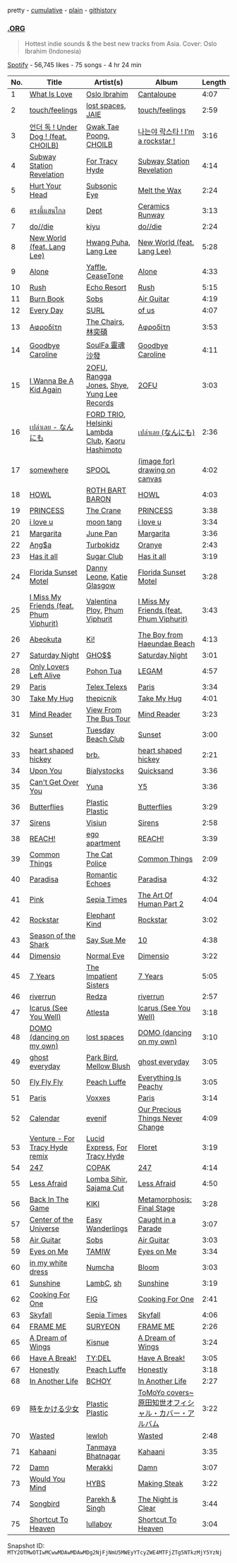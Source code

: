 pretty - [cumulative](/playlists/cumulative/37i9dQZF1DWXQXM7agvwjO.md) - [plain](/playlists/plain/37i9dQZF1DWXQXM7agvwjO) - [githistory](https://github.githistory.xyz/mackorone/spotify-playlist-archive/blob/main/playlists/plain/37i9dQZF1DWXQXM7agvwjO)

### [.ORG](https://open.spotify.com/playlist/37i9dQZF1DWXQXM7agvwjO)

> Hottest indie sounds & the best new tracks from Asia\. Cover: Oslo Ibrahim \(Indonesia\)

[Spotify](https://open.spotify.com/user/spotify) - 56,745 likes - 75 songs - 4 hr 24 min

| No. | Title | Artist(s) | Album | Length |
|---|---|---|---|---|
| 1 | [What Is Love](https://open.spotify.com/track/6KQT3r0Vxlq7ScQODnMV5n) | [Oslo Ibrahim](https://open.spotify.com/artist/58tCW7poCEjQCqJTaeVsSF) | [Cantaloupe](https://open.spotify.com/album/49uQ16B3gZnVSn7DaQ80H6) | 4:07 |
| 2 | [touch/feelings](https://open.spotify.com/track/2RpyjZCrhMb9rdpOE1lXlk) | [lost spaces](https://open.spotify.com/artist/387YZVajWRq3ZPiCxiX07b), [JAIE](https://open.spotify.com/artist/74Zk4BaTpscIf6k04UoCds) | [touch/feelings](https://open.spotify.com/album/2SZLgFJyoHaExsSJEsfOXU) | 2:59 |
| 3 | [언더 독 ! Under Dog ! \(feat\. CHOILB\)](https://open.spotify.com/track/7H6MYg2AnfdG3pWpLxjSvx) | [Gwak Tae Poong](https://open.spotify.com/artist/6vldExtbOMiujc68gfMAcm), [CHOILB](https://open.spotify.com/artist/02WoRfOhF5nUVpwddshInq) | [나는야 락스타 ! I’m a rockstar !](https://open.spotify.com/album/1qwt7wQigAO7zle4yXYEM9) | 3:16 |
| 4 | [Subway Station Revelation](https://open.spotify.com/track/64QIWtRAivYJpEiikswr7K) | [For Tracy Hyde](https://open.spotify.com/artist/6D4CyQKY5fDsjK5qKNfqDy) | [Subway Station Revelation](https://open.spotify.com/album/3xGvbbfdc5oiEKlzh4co04) | 4:14 |
| 5 | [Hurt Your Head](https://open.spotify.com/track/4uOXlQgcKiARO9BGPDMtbf) | [Subsonic Eye](https://open.spotify.com/artist/6nRhwtv2bwuDvPijPCjcie) | [Melt the Wax](https://open.spotify.com/album/7wsO6M6jZBciVOgYnhq18O) | 2:24 |
| 6 | [ตรงนี้แสนไกล](https://open.spotify.com/track/14YGhn5PSXnc458uzJELsb) | [Dept](https://open.spotify.com/artist/1zVBNAJivxfj3HygJZOSw3) | [Ceramics Runway](https://open.spotify.com/album/1seGyT8ATQOf4G8c9QR8sP) | 3:13 |
| 7 | [do//die](https://open.spotify.com/track/5sr6RPNfMWh9tWF4OqJrWV) | [kiyu](https://open.spotify.com/artist/2QliS3HKbo1IrXUmC9hg5C) | [do//die](https://open.spotify.com/album/0GhcEHmamKaqSOlCc3sWfv) | 2:24 |
| 8 | [New World \(feat\. Lang Lee\)](https://open.spotify.com/track/1WAKQaJR9MrYCRRrzxtAwO) | [Hwang Puha](https://open.spotify.com/artist/6r9cEkpE75hhzDw3jfcRwn), [Lang Lee](https://open.spotify.com/artist/1D96VVpW4US2VSZaZGsRmH) | [New World \(feat\. Lang Lee\)](https://open.spotify.com/album/13pOeFKntLGo1iROzONsEr) | 5:28 |
| 9 | [Alone](https://open.spotify.com/track/1lD3lmjSZKsCQAvp5bvBiS) | [Yaffle](https://open.spotify.com/artist/2BbGifSrMGEgvUXLypUWzV), [CeaseTone](https://open.spotify.com/artist/2FfS4tGbyODPI92Baw7Ys8) | [Alone](https://open.spotify.com/album/3fq4jjQKN9tURefSyKisVW) | 4:33 |
| 10 | [Rush](https://open.spotify.com/track/0zUw0nXudjwn9V9MoS6h4U) | [Echo Resort](https://open.spotify.com/artist/5DDzVl7PztpChpK9ZxTXZe) | [Rush](https://open.spotify.com/album/4Dv57kw9Y2U6MMJFcNiesU) | 5:15 |
| 11 | [Burn Book](https://open.spotify.com/track/1aDVkbFZ9qrv4drQUr5D4Y) | [Sobs](https://open.spotify.com/artist/2gj35CRyiuvuJ5VzjkX52i) | [Air Guitar](https://open.spotify.com/album/5jsp54tvHgC19kstd5Kp42) | 4:19 |
| 12 | [Every Day](https://open.spotify.com/track/3yIw4wffZn9hwPUKLUh25l) | [SURL](https://open.spotify.com/artist/7owveHzN1hmQuw6Ojg4sI3) | [of us](https://open.spotify.com/album/4x6THVlohmI8deJv3I1kU3) | 4:07 |
| 13 | [Αφροδίτη](https://open.spotify.com/track/58s2FsMYLHbm2gnIqDqsH8) | [The Chairs](https://open.spotify.com/artist/4IlxI05VmVDx8ShdgKEnLK), [林奕碩](https://open.spotify.com/artist/7xywz1UywWdW98s6N05KE3) | [Αφροδίτη](https://open.spotify.com/album/3sGumso7JlqiWbKQReAzmW) | 3:53 |
| 14 | [Goodbye Caroline](https://open.spotify.com/track/7DSVtzxNAs7OmCXU70sIUL) | [SoulFa 靈魂沙發](https://open.spotify.com/artist/2eJX9VONHesNkNhdVKuBTY) | [Goodbye Caroline](https://open.spotify.com/album/09VLOEVAEz7TFrREaw4983) | 4:11 |
| 15 | [I Wanna Be A Kid Again](https://open.spotify.com/track/6KkECwNpkBTq5zSSeSmMyt) | [2OFU](https://open.spotify.com/artist/3nk2jAog2zO4LNboEhMXaa), [Rangga Jones](https://open.spotify.com/artist/330A2O2MYF4bWFjwM5PJ4z), [Shye](https://open.spotify.com/artist/1aqEk77J220IxgnGsgEz9T), [Yung Lee Records](https://open.spotify.com/artist/4GozvPZO3g0cI5I2TEDovw) | [2OFU](https://open.spotify.com/album/1EsJLEg0hPZiSE9BTtFw9L) | 3:03 |
| 16 | [เปล่าเลย \- なんにも](https://open.spotify.com/track/5Scr8dCYJNBoAWSB5StfDV) | [FORD TRIO](https://open.spotify.com/artist/0bZ5ScqjtPLTNfTLEFiJJN), [Helsinki Lambda Club](https://open.spotify.com/artist/3jpFXrTLWqYtXSAxboiiL5), [Kaoru Hashimoto](https://open.spotify.com/artist/62B3QsAlRGtUsbV8gFuVPe) | [เปล่าเลย \(なんにも\)](https://open.spotify.com/album/452kf0oED6IcdUW6bD7yF9) | 2:36 |
| 17 | [somewhere](https://open.spotify.com/track/4qb4cUx4aI7xLeKviJaJ8S) | [SPOOL](https://open.spotify.com/artist/741byU7Mazqx3tGmciUzcK) | [\(image for\) drawing on canvas](https://open.spotify.com/album/1mKYFaGZsIIjC3NFuQfNyg) | 4:02 |
| 18 | [HOWL](https://open.spotify.com/track/2eallREIVzmmZHdHhoRWGb) | [ROTH BART BARON](https://open.spotify.com/artist/3WwL2Gya2VH0zHzOdakOX2) | [HOWL](https://open.spotify.com/album/4zkYI1CfV3vD2r40Cpe4iT) | 4:03 |
| 19 | [PRINCESS](https://open.spotify.com/track/5Y5B9OVHB3sxXPshcEFZBT) | [The Crane](https://open.spotify.com/artist/7naloiyHdmw1HsJd95OYDL) | [PRINCESS](https://open.spotify.com/album/3h2try4O3hFUsn426joVqV) | 3:38 |
| 20 | [i love u](https://open.spotify.com/track/5y5JrAfwqYDoVrXfv532W4) | [moon tang](https://open.spotify.com/artist/51ZhiTtynrHq7tD4xfGZV7) | [i love u](https://open.spotify.com/album/4np08DYpAtw26nV2UUX47D) | 3:34 |
| 21 | [Margarita](https://open.spotify.com/track/07wmygzJZ8HG3j9Iu0YCIQ) | [June Pan](https://open.spotify.com/artist/0p5LfbnKvdqRqZ9u5Nk0S3) | [Margarita](https://open.spotify.com/album/14QSWeqDCKgesoarHCKntL) | 3:36 |
| 22 | [Ang$a](https://open.spotify.com/track/4u16zGIdHrOkMyJOInkF6y) | [Turbokidz](https://open.spotify.com/artist/0X2LJsREqS5E4iFZTStLum) | [Oranye](https://open.spotify.com/album/2Y9GAh9rRYsw1PiS6FDJcy) | 2:43 |
| 23 | [Has it all](https://open.spotify.com/track/0r7ldyewgd6Rv3pF0L8rSL) | [Sugar Club](https://open.spotify.com/artist/2SYNq4ziATc0sU8qeiAirU) | [Has it all](https://open.spotify.com/album/5N9A9SdqSNstzmUfln9BU2) | 3:19 |
| 24 | [Florida Sunset Motel](https://open.spotify.com/track/5zd7EY6ueuuQ83SAYNJBdo) | [Danny Leone](https://open.spotify.com/artist/54TPhv2iPcuPObOzxZLQbO), [Katie Glasgow](https://open.spotify.com/artist/7aYZm7onOdAyYbrVwHD6SR) | [Florida Sunset Motel](https://open.spotify.com/album/2rd9Iuzm7fbQ1o4VCpm4gl) | 3:28 |
| 25 | [I Miss My Friends \(feat\. Phum Viphurit\)](https://open.spotify.com/track/6CqB5fiJw1yKnytkAPprxr) | [Valentina Ploy](https://open.spotify.com/artist/4RnzpVhMevUeU16FlV4e3e), [Phum Viphurit](https://open.spotify.com/artist/5mqguTgtaoCMNMZD6txCh6) | [I Miss My Friends \(feat\. Phum Viphurit\)](https://open.spotify.com/album/33HFtu7PiE4xTeV3FFGoOD) | 3:43 |
| 26 | [Abeokuta](https://open.spotify.com/track/3nqujATHQsyEg104eXcaNI) | [Ki!](https://open.spotify.com/artist/68ZbJ6NBdeGlDRxv3jM0DP) | [The Boy from Haeundae Beach](https://open.spotify.com/album/4xcpRLcCpNEcAzPyR5GIHO) | 4:13 |
| 27 | [Saturday Night](https://open.spotify.com/track/1IjgRvB84ShOBxAO1iTqLt) | [GHO$$](https://open.spotify.com/artist/74k9TFZjvOyebE5pWByAdR) | [Saturday Night](https://open.spotify.com/album/2GeoZP9K0qs6zr40BbAOJX) | 3:01 |
| 28 | [Only Lovers Left Alive](https://open.spotify.com/track/3eAsfCR75Kh7zwpf9IkvKp) | [Pohon Tua](https://open.spotify.com/artist/4ohuKMlwuVBzOtdoz23dfw) | [LEGAM](https://open.spotify.com/album/54FwADEQcuohuNW4qEGe6K) | 4:57 |
| 29 | [Paris](https://open.spotify.com/track/54m4aGaWnngwTficxvykzq) | [Telex Telexs](https://open.spotify.com/artist/1BHYRsFqV0ON7RUFM9qF2Q) | [Paris](https://open.spotify.com/album/6xDBXy2dbXvZfMztTKrmwT) | 3:34 |
| 30 | [Take My Hug](https://open.spotify.com/track/4Fml95IHlQ9QE976vkyvZk) | [thepicnik](https://open.spotify.com/artist/4SMvJNBPlNx6JsonzNi3Nw) | [Take My Hug](https://open.spotify.com/album/3gf0iNThdkWm4GmyPIwCGQ) | 4:01 |
| 31 | [Mind Reader](https://open.spotify.com/track/1rh0jt0HZt0Jep4mSpLYuU) | [View From The Bus Tour](https://open.spotify.com/artist/0GR6ApWdU4ABm01QzYsStJ) | [Mind Reader](https://open.spotify.com/album/4PiWOUGPZiPpAKPwxapiSz) | 3:23 |
| 32 | [Sunset](https://open.spotify.com/track/0WaaNCMEYKZ5t95mP3Sib9) | [Tuesday Beach Club](https://open.spotify.com/artist/3kbrbhnjLCObXwmOsqadXT) | [Sunset](https://open.spotify.com/album/4dyrHFWWpQasYEcPiGKUHZ) | 3:00 |
| 33 | [heart shaped hickey](https://open.spotify.com/track/0cmKSdiLNvzL8KMj7R11yv) | [brb.](https://open.spotify.com/artist/2XBiI8PjCnjJ3XKWtiKcvc) | [heart shaped hickey](https://open.spotify.com/album/4WGE7QaUKsUmHPwfHQYHjv) | 2:21 |
| 34 | [Upon You](https://open.spotify.com/track/37EGDFUeDj02buaxZfnX4G) | [Bialystocks](https://open.spotify.com/artist/3y24PAHjsJ3rWvMWERM7Oe) | [Quicksand](https://open.spotify.com/album/2tvmzgCJ6ZYmBtUJl0RfRs) | 3:36 |
| 35 | [Can't Get Over You](https://open.spotify.com/track/178ZvO20GAGgrxSDitOaYG) | [Yuna](https://open.spotify.com/artist/3kHVioJpVxlazAAKQ64pC1) | [Y5](https://open.spotify.com/album/6aiVwr7RR4aWp4Fs0x7ZiB) | 3:36 |
| 36 | [Butterflies](https://open.spotify.com/track/7AeIOIhnyL3jF9OSDDHqaD) | [Plastic Plastic](https://open.spotify.com/artist/0YjEWrRKD9nBJfeF5eLdBd) | [Butterflies](https://open.spotify.com/album/1xlXly2Y6huS9CGKWIwrAQ) | 3:29 |
| 37 | [Sirens](https://open.spotify.com/track/6HZizUtULpYr2R61iG2IkJ) | [Visiun](https://open.spotify.com/artist/6qqgKFc4hGR6f3P05uRAmx) | [Sirens](https://open.spotify.com/album/5JIrh7kGpBubQXfrcU2kgf) | 2:58 |
| 38 | [REACH!](https://open.spotify.com/track/3sVZBZLf3JfnTCHeuX0KeK) | [ego apartment](https://open.spotify.com/artist/20SNDAIdUW3fjTA14UvSj4) | [REACH!](https://open.spotify.com/album/0O6N7EfLklBJ6o4y2J7xb7) | 3:39 |
| 39 | [Common Things](https://open.spotify.com/track/2u0dbejbpA1CoScSITt8FK) | [The Cat Police](https://open.spotify.com/artist/64KqMikzOo4uQh785u1iv8) | [Common Things](https://open.spotify.com/album/6TomgXZdrKMK9LWF49uW5B) | 2:09 |
| 40 | [Paradisa](https://open.spotify.com/track/0MRwX4pIryUzrEsn8q8XKx) | [Romantic Echoes](https://open.spotify.com/artist/3VDwfryUiGGszWpyzpwDGJ) | [Paradisa](https://open.spotify.com/album/5OKhOx9XtV4LKm3zikD9r4) | 4:32 |
| 41 | [Pink](https://open.spotify.com/track/6Xss284HURvzRGqyIrX0bS) | [Sepia Times](https://open.spotify.com/artist/4m02Ox4bbSriKKv6wo8gS5) | [The Art Of Human Part 2](https://open.spotify.com/album/7B8qalXIydIFlRqUcgJd4d) | 4:04 |
| 42 | [Rockstar](https://open.spotify.com/track/2OBm1U8uu9tq5w40QEIGAY) | [Elephant Kind](https://open.spotify.com/artist/4xerUCsurnILh4KpC5FVWX) | [Rockstar](https://open.spotify.com/album/6p6WyOh5Bd57KZiGNoY9Lx) | 3:02 |
| 43 | [Season of the Shark](https://open.spotify.com/track/0xSn8K45u9yOIDZysjwz20) | [Say Sue Me](https://open.spotify.com/artist/4tvbo17gXpYgSr8sTlkaby) | [10](https://open.spotify.com/album/0OXFxh0kceGnXyzYo9HNLl) | 4:38 |
| 44 | [Dimensio](https://open.spotify.com/track/44aFC9Q6JUO8txxJeunsz3) | [Normal Eve](https://open.spotify.com/artist/6c7nlW5vkowcTcgspuXUIS) | [Dimensio](https://open.spotify.com/album/4xgJN8UO0lrJkUjfgoShBg) | 3:22 |
| 45 | [7 Years](https://open.spotify.com/track/03IkbWWtLydmBuo9jQYC2Z) | [The Impatient Sisters](https://open.spotify.com/artist/1MrMu9X3lJAQHm0AXOoVgG) | [7 Years](https://open.spotify.com/album/2qmux3wpZ1Xs6Qr44SYZel) | 5:05 |
| 46 | [riverrun](https://open.spotify.com/track/1ED4RvaOua1xCVoXBArYup) | [Redza](https://open.spotify.com/artist/7rI4hvk9fjo1LAOXX1XvLG) | [riverrun](https://open.spotify.com/album/2gCNYNlbuhoziX3Sr9lZBJ) | 2:57 |
| 47 | [Icarus \(See You Well\)](https://open.spotify.com/track/6uwcuemnRVDb8drtoTNFm4) | [Atlesta](https://open.spotify.com/artist/60bdlCy6b211wIIrNKUWjU) | [Icarus \(See You Well\)](https://open.spotify.com/album/7sfECZh0WkGzkPNYmwxAHr) | 3:18 |
| 48 | [DOMO \(dancing on my own\)](https://open.spotify.com/track/2xLqIPEPpG5VbpC3eQnHLM) | [lost spaces](https://open.spotify.com/artist/387YZVajWRq3ZPiCxiX07b) | [DOMO \(dancing on my own\)](https://open.spotify.com/album/7uWOzh0qX7ny9zALiRGNb2) | 3:10 |
| 49 | [ghost everyday](https://open.spotify.com/track/0oHlUYSlYtaYDT3JihDBdp) | [Park Bird](https://open.spotify.com/artist/7bVJIMenC0rlgot8O60qpF), [Mellow Blush](https://open.spotify.com/artist/41kB8xHvAQWKVmmP201cU7) | [ghost everyday](https://open.spotify.com/album/5F7ub9vl3S0SvfpxALwMjQ) | 3:05 |
| 50 | [Fly Fly Fly](https://open.spotify.com/track/2LLIuyj3LwG7pAoEa5nRwC) | [Peach Luffe](https://open.spotify.com/artist/6KvuacOcxH22xWgQTAwxui) | [Everything Is Peachy](https://open.spotify.com/album/6wRP6ClrCoOao42t9zYEVy) | 3:05 |
| 51 | [Paris](https://open.spotify.com/track/0andTPdoEDqJ5tsuWOx9BP) | [Voxxes](https://open.spotify.com/artist/0GgS2KBIslAgdZu0XYzSTG) | [Paris](https://open.spotify.com/album/1M9Vczg4mugm6otHw1X5jp) | 3:14 |
| 52 | [Calendar](https://open.spotify.com/track/0MlK6FlikM8jgArfXluhSG) | [evenif](https://open.spotify.com/artist/26sLRymbW9mmoW9g74o0AF) | [Our Precious Things Never Change](https://open.spotify.com/album/1fl87hYmIRPN63Llaw0u4l) | 4:09 |
| 53 | [Venture \- For Tracy Hyde remix](https://open.spotify.com/track/06OcvQjbKdz7I7Y9LAApsq) | [Lucid Express](https://open.spotify.com/artist/0WwjT0WO2JQSXIq7EeDxXf), [For Tracy Hyde](https://open.spotify.com/artist/6D4CyQKY5fDsjK5qKNfqDy) | [Floret](https://open.spotify.com/album/1SWWvEsN8m4cz9ScFOEEn5) | 3:19 |
| 54 | [247](https://open.spotify.com/track/5MvZpSUkVwtWScGm5uJAGA) | [COPAK](https://open.spotify.com/artist/1sHepQ4XjdF9ReWrHFAQTo) | [247](https://open.spotify.com/album/15jWaDEBJyFQ21FTwk34v0) | 4:14 |
| 55 | [Less Afraid](https://open.spotify.com/track/3aggFkF8DB0OOEhd2DbIXj) | [Lomba Sihir](https://open.spotify.com/artist/6wD3vtAV0P3gWB9zLs7I4j), [Sajama Cut](https://open.spotify.com/artist/33lCWREMjKEXJHUMbSkZle) | [Less Afraid](https://open.spotify.com/album/0CO9494SdMU3ZT1Ush6hQ0) | 4:50 |
| 56 | [Back In The Game](https://open.spotify.com/track/0h2gJVJj5eI80vTuyqMBBV) | [KIKI](https://open.spotify.com/artist/6MG7fjH9YBryqLT03MnwQM) | [Metamorphosis: Final Stage](https://open.spotify.com/album/0HBH7tV5NhLmoClAiKU513) | 3:28 |
| 57 | [Center of the Universe](https://open.spotify.com/track/5ZibH2171yDvE6mTVAVG25) | [Easy Wanderlings](https://open.spotify.com/artist/2hfWu4We2fbIRY9kClxBHT) | [Caught in a Parade](https://open.spotify.com/album/6ogjWRRZa9qyaj6Fw62KgG) | 3:07 |
| 58 | [Air Guitar](https://open.spotify.com/track/3Ilb3Q1okDhJMGKs2gyudt) | [Sobs](https://open.spotify.com/artist/2gj35CRyiuvuJ5VzjkX52i) | [Air Guitar](https://open.spotify.com/album/5jsp54tvHgC19kstd5Kp42) | 3:03 |
| 59 | [Eyes on Me](https://open.spotify.com/track/1te38MsNjzrP8I5MDeGJv7) | [TAMIW](https://open.spotify.com/artist/1OwFxbJhm8V4Sy28ogtS5l) | [Eyes on Me](https://open.spotify.com/album/0GICag7B018NZ3qZdEKsso) | 3:34 |
| 60 | [in my white dress](https://open.spotify.com/track/0uS73WeUprjNuI44swS8Hl) | [Numcha](https://open.spotify.com/artist/6bguntfj9ZnX1lFvSYl72d) | [Bloom](https://open.spotify.com/album/18RDnaVusM3sD5chVIUFzh) | 3:03 |
| 61 | [Sunshine](https://open.spotify.com/track/5P0Qp4RnsIHOjc153m9Jsa) | [LambC](https://open.spotify.com/artist/0BpbTGO68X4wV2aLBzjnhL), [sh](https://open.spotify.com/artist/0R4narCkJHEsmTomh2jD1p) | [Sunshine](https://open.spotify.com/album/5xKLqgTDwEyBg7SfFpBhLL) | 3:19 |
| 62 | [Cooking For One](https://open.spotify.com/track/2GurjJblHxTdQ7OVmQFfKJ) | [FIG](https://open.spotify.com/artist/2pKRCZKuL3p3PDWMNCLAH8) | [Cooking For One](https://open.spotify.com/album/1nKLZECJDOD2mgFgaotaNK) | 2:41 |
| 63 | [Skyfall](https://open.spotify.com/track/6KGmzZpYHiCw2tFQOybmiw) | [Sepia Times](https://open.spotify.com/artist/4m02Ox4bbSriKKv6wo8gS5) | [Skyfall](https://open.spotify.com/album/1Eu06wOISxzEpyAFPDMFWn) | 4:06 |
| 64 | [FRAME ME](https://open.spotify.com/track/5e0m1h7LM0VHIS6hERZ1oi) | [SURYEON](https://open.spotify.com/artist/5jyPaTMuPzds0MAd8WtxAd) | [FRAME ME](https://open.spotify.com/album/4SAM3JA0SDCCEivNyqWNua) | 2:26 |
| 65 | [A Dream of Wings](https://open.spotify.com/track/4WOSqKjvEJfkzM7I2UfVMV) | [Kisnue](https://open.spotify.com/artist/64A4Dn0L0xf7GTreuOgJ1F) | [A Dream of Wings](https://open.spotify.com/album/4dIl9q8HabZF7ZJ0UdCZa9) | 3:24 |
| 66 | [Have A Break!](https://open.spotify.com/track/3tbq7cimDQYHvfV8LQIgEX) | [TY:DEL](https://open.spotify.com/artist/2hPhnwoTrcoFeuP9pwdClH) | [Have A Break!](https://open.spotify.com/album/3rjU1R2gOxdIf4TiGudtJV) | 3:05 |
| 67 | [Honestly](https://open.spotify.com/track/09PLEiRIRz7RhQmZSX2iE7) | [Peach Luffe](https://open.spotify.com/artist/6KvuacOcxH22xWgQTAwxui) | [Honestly](https://open.spotify.com/album/0BR7eudQY2ly2t99WLuJ4b) | 3:18 |
| 68 | [In Another Life](https://open.spotify.com/track/1jpgacTEqXNNhTLTQTeUcl) | [BCHOY](https://open.spotify.com/artist/62kYN1r4Go0yN3cT4kwopF) | [In Another Life](https://open.spotify.com/album/4KDL14uRiNvUfIhVhkJfKx) | 2:27 |
| 69 | [時をかける少女](https://open.spotify.com/track/7tKXX85MSaVD5ctgS8WelE) | [Plastic Plastic](https://open.spotify.com/artist/0YjEWrRKD9nBJfeF5eLdBd) | [ToMoYo covers\~原田知世オフィシャル・カバー・アルバム](https://open.spotify.com/album/2jXG91MPq9hN7ZEpdY1w9n) | 3:22 |
| 70 | [Wasted](https://open.spotify.com/track/0OhpCv3zEWYQzB00TdXEjz) | [lewloh](https://open.spotify.com/artist/31TM5zBknJ7ZInbxnR0rlX) | [Wasted](https://open.spotify.com/album/7yVlG0NJ0BStMiM8W9BIYp) | 2:48 |
| 71 | [Kahaani](https://open.spotify.com/track/6gK2gR0uyFFYJ5sKH4zyjx) | [Tanmaya Bhatnagar](https://open.spotify.com/artist/1kzKlwoZunQPBWRLCZ7ZvS) | [Kahaani](https://open.spotify.com/album/5DShAPJRVmP2Z0cmcjm1wW) | 3:35 |
| 72 | [Damn](https://open.spotify.com/track/1QwudZWY8vblm2FxnB5T6q) | [Merakki](https://open.spotify.com/artist/0mwrCJZK8W2px2zfL0psfl) | [Damn](https://open.spotify.com/album/5bOTQffztbHEb5hmVUsEMw) | 3:07 |
| 73 | [Would You Mind](https://open.spotify.com/track/5kbvcxWFMPNY1zPI3y0wHa) | [HYBS](https://open.spotify.com/artist/4mr4X9nJC8DPlNukWbgAaI) | [Making Steak](https://open.spotify.com/album/2KR8a0U0f286MuzLaEJhL6) | 3:22 |
| 74 | [Songbird](https://open.spotify.com/track/5VkxoPlgC2ujrWX5anVdax) | [Parekh & Singh](https://open.spotify.com/artist/5HyacDSdBkCTDOBoX49ayp) | [The Night is Clear](https://open.spotify.com/album/4AzsujfeRZCjymYlgxOpjm) | 3:44 |
| 75 | [Shortcut To Heaven](https://open.spotify.com/track/0zL5fdl4CvAAYUG3dJVMqS) | [lullaboy](https://open.spotify.com/artist/7zrkFhYAp6dBxsydmJkouN) | [Shortcut To Heaven](https://open.spotify.com/album/1LzCyAXs0MWStAaFkFc4QJ) | 3:04 |

Snapshot ID: `MTY2OTMwOTIwMCwwMDAwMDAwMDg2NjFjNmU5MWEyYTcyZWE4MTFjZTg5NTkzMjY5YzNj`
